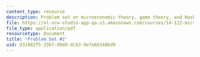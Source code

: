 ```yaml
---
content_type: resource
description: Problem set on microeconomic theory, game theory, and Nash equilibria.
file: https://ol-ocw-studio-app-qa.s3.amazonaws.com/courses/14-122-microeconomic-theory-ii-fall-2002/d31882f525b7d6dddcb39e7a66348bd9_ps2q.pdf
file_type: application/pdf
resourcetype: Document
title: 'Problem Set #2'
uid: d31882f5-25b7-d6dd-dcb3-9e7a66348bd9
---
```


